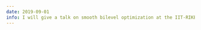 ```yaml
---
date: 2019-09-01
info: I will give a talk on smooth bilevel optimization at the IIT-RIKEN Advancement of Artficial Intelligence Workshop
---
```


